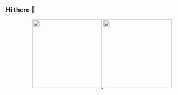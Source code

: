 ### Hi there 👋

<div align="center" style="display: inline_block">
  <a href="https://github.com/danycoutinho">
  <img height="180em" src="https://github-readme-stats.vercel.app/api?username=danycoutinho&show_icons=true&theme=material-palenight&include_all_commits=true&count_private=true"/>
  <img height="180em" src="https://github-readme-stats.vercel.app/api/top-langs/?username=danycoutinho&layout=compact&langs_count=7&theme=material-palenight"/>
</div>

<!--
**DanyCoutinho/DanyCoutinho** is a ✨ _special_ ✨ repository because its `README.md` (this file) appears on your GitHub profile.

Here are some ideas to get you started:

- 🔭 I’m currently working on ...
- 🌱 I’m currently learning ...
- 👯 I’m looking to collaborate on ...
- 🤔 I’m looking for help with ...
- 💬 Ask me about ...
- 📫 How to reach me: ...
- 😄 Pronouns: ...
- ⚡ Fun fact: ...
-->
